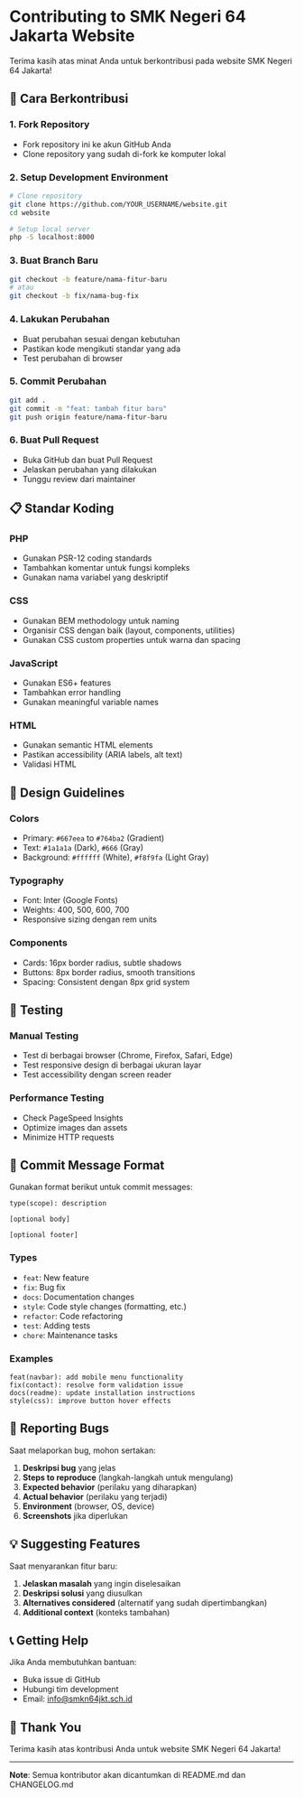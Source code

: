 # Contributing to SMK Negeri 64 Jakarta Website

Terima kasih atas minat Anda untuk berkontribusi pada website SMK Negeri 64 Jakarta! 

## 🚀 Cara Berkontribusi

### 1. Fork Repository
- Fork repository ini ke akun GitHub Anda
- Clone repository yang sudah di-fork ke komputer lokal

### 2. Setup Development Environment
```bash
# Clone repository
git clone https://github.com/YOUR_USERNAME/website.git
cd website

# Setup local server
php -S localhost:8000
```

### 3. Buat Branch Baru
```bash
git checkout -b feature/nama-fitur-baru
# atau
git checkout -b fix/nama-bug-fix
```

### 4. Lakukan Perubahan
- Buat perubahan sesuai dengan kebutuhan
- Pastikan kode mengikuti standar yang ada
- Test perubahan di browser

### 5. Commit Perubahan
```bash
git add .
git commit -m "feat: tambah fitur baru"
git push origin feature/nama-fitur-baru
```

### 6. Buat Pull Request
- Buka GitHub dan buat Pull Request
- Jelaskan perubahan yang dilakukan
- Tunggu review dari maintainer

## 📋 Standar Koding

### PHP
- Gunakan PSR-12 coding standards
- Tambahkan komentar untuk fungsi kompleks
- Gunakan nama variabel yang deskriptif

### CSS
- Gunakan BEM methodology untuk naming
- Organisir CSS dengan baik (layout, components, utilities)
- Gunakan CSS custom properties untuk warna dan spacing

### JavaScript
- Gunakan ES6+ features
- Tambahkan error handling
- Gunakan meaningful variable names

### HTML
- Gunakan semantic HTML elements
- Pastikan accessibility (ARIA labels, alt text)
- Validasi HTML

## 🎨 Design Guidelines

### Colors
- Primary: `#667eea` to `#764ba2` (Gradient)
- Text: `#1a1a1a` (Dark), `#666` (Gray)
- Background: `#ffffff` (White), `#f8f9fa` (Light Gray)

### Typography
- Font: Inter (Google Fonts)
- Weights: 400, 500, 600, 700
- Responsive sizing dengan rem units

### Components
- Cards: 16px border radius, subtle shadows
- Buttons: 8px border radius, smooth transitions
- Spacing: Consistent dengan 8px grid system

## 🧪 Testing

### Manual Testing
- Test di berbagai browser (Chrome, Firefox, Safari, Edge)
- Test responsive design di berbagai ukuran layar
- Test accessibility dengan screen reader

### Performance Testing
- Check PageSpeed Insights
- Optimize images dan assets
- Minimize HTTP requests

## 📝 Commit Message Format

Gunakan format berikut untuk commit messages:

```
type(scope): description

[optional body]

[optional footer]
```

### Types
- `feat`: New feature
- `fix`: Bug fix
- `docs`: Documentation changes
- `style`: Code style changes (formatting, etc.)
- `refactor`: Code refactoring
- `test`: Adding tests
- `chore`: Maintenance tasks

### Examples
```
feat(navbar): add mobile menu functionality
fix(contact): resolve form validation issue
docs(readme): update installation instructions
style(css): improve button hover effects
```

## 🐛 Reporting Bugs

Saat melaporkan bug, mohon sertakan:

1. **Deskripsi bug** yang jelas
2. **Steps to reproduce** (langkah-langkah untuk mengulang)
3. **Expected behavior** (perilaku yang diharapkan)
4. **Actual behavior** (perilaku yang terjadi)
5. **Environment** (browser, OS, device)
6. **Screenshots** jika diperlukan

## 💡 Suggesting Features

Saat menyarankan fitur baru:

1. **Jelaskan masalah** yang ingin diselesaikan
2. **Deskripsi solusi** yang diusulkan
3. **Alternatives considered** (alternatif yang sudah dipertimbangkan)
4. **Additional context** (konteks tambahan)

## 📞 Getting Help

Jika Anda membutuhkan bantuan:

- Buka issue di GitHub
- Hubungi tim development
- Email: info@smkn64jkt.sch.id

## 🙏 Thank You

Terima kasih atas kontribusi Anda untuk website SMK Negeri 64 Jakarta!

---

**Note**: Semua kontributor akan dicantumkan di README.md dan CHANGELOG.md 